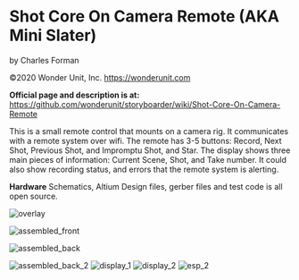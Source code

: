 # **Shot Core On Camera Remote (AKA Mini Slater)**
by Charles Forman

©2020 Wonder Unit, Inc. https://wonderunit.com

**Official page and description is at:**
https://github.com/wonderunit/storyboarder/wiki/Shot-Core-On-Camera-Remote

This is a small remote control that mounts on a camera rig. It communicates with a remote system over wifi. The remote has 3-5 buttons: Record, Next Shot, Previous Shot, and Impromptu Shot, and Star. The display shows three main pieces of information: Current Scene, Shot, and Take number. It could also show recording status, and errors that the remote system is alerting.

**Hardware**
Schematics, Altium Design files, gerber files and test code is all open source.

![overlay](https://user-images.githubusercontent.com/4991664/81353364-3add4180-909f-11ea-8cef-ea4d9f2ef701.jpg)

![assembled_front](https://user-images.githubusercontent.com/4991664/81352881-0ae16e80-909e-11ea-923e-227befddce9c.jpg)

![assembled_back](https://user-images.githubusercontent.com/4991664/81352855-fac98f00-909d-11ea-922d-e5fefda77a26.jpg)

![assembled_back_2](https://user-images.githubusercontent.com/4991664/81352892-116fe600-909e-11ea-85e5-d15e970d16e6.jpg)
![display_1](https://user-images.githubusercontent.com/4991664/81352894-1339a980-909e-11ea-9bf1-4da58d23b79b.jpg)
![display_2](https://user-images.githubusercontent.com/4991664/81352901-159c0380-909e-11ea-9de2-f60309cd2dcc.jpg)
![esp_2](https://user-images.githubusercontent.com/4991664/81352904-16cd3080-909e-11ea-81c3-be70ae857d16.jpg)






